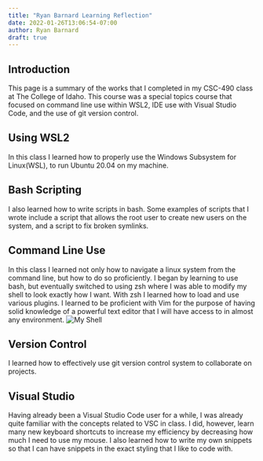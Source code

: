```yaml
---
title: "Ryan Barnard Learning Reflection"
date: 2022-01-26T13:06:54-07:00
author: Ryan Barnard
draft: true
---
```


## Introduction

This page is a summary of the works that I completed in my
CSC-490 class at The College of Idaho. This course was a special
topics course that focused on command line use within WSL2, IDE 
use with Visual Studio Code, and the use of git version control.

## Using WSL2

In this class I learned how to properly use the Windows Subsystem for Linux(WSL),
to run Ubuntu 20.04 on my machine.

## Bash Scripting

I also learned how to write scripts in bash. Some examples of scripts that I wrote
include a script that allows the root user to create new users on the system, and a script
to fix broken symlinks. 

## Command Line Use

In this class I learned not only how to navigate a linux 
system from the command line, but how to do so proficiently.
I began by learning to use bash, but eventually switched to using
zsh where I was able to modify my shell to look exactly how I want.
With zsh I learned how to load and use various plugins.
I learned to be proficient with Vim for the purpose of having
solid knowledge of a powerful text editor that I will have access
to in almost any environment.
![My Shell](/RyanBarnardShell.png)

## Version Control

I learned how to effectively use git version control system to
collaborate on projects.

## Visual Studio

Having already been a Visual Studio Code user for a while, I was already quite
familiar with the concepts related to VSC in class. I did, however, learn many
new keyboard shortcuts to increase my efficiency by decreasing how much I need
to use my mouse.
I also learned how to write my own snippets so that I can have snippets in the
exact styling that I like to code with. 

